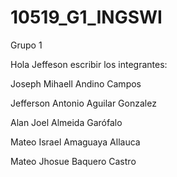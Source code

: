 # 10519_G1_INGSWI
Grupo 1 

Hola Jeffeson escribir los integrantes:

Joseph Mihaell Andino Campos

Jefferson Antonio Aguilar Gonzalez

Alan Joel Almeida Garófalo

Mateo Israel Amaguaya Allauca

Mateo Jhosue Baquero Castro
